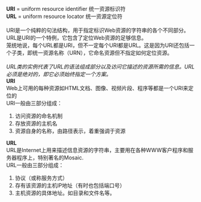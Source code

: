 **URI** = uniform resource identifier 统一资源标识符<br>
**URL** = uniform resource locator 统一资源定位符<br>
<br>
URI是一个纯粹的句法结构，用于指定标识Web资源的字符串的各个不同部分。URL是URI的一个特例，它包含了定位Web资源的足够信息。<br>
笼统地说，每个URL都是URI，但不一定每个URI都是URL。这是因为URI还包括一个子类，即统一资源名称（URN），它命名资源但不指定如何定位资源。<br>
<br>
*URL类的实例代表了URL的语法组成部分以及访问它描述的资源所需的信息。URL必须是绝对的，即它必须始终指定一个方案。*
<br>
**URI**<br>
Web上可用的每种资源如HTML文档、图像、视频片段、程序等都是一个URI来定位的<br>
URI一般由三部分组成：<br>
  1. 访问资源的命名机制
  2. 存放资源的主机名
  3. 资源自身的名称，由路径表示，着重强调于资源

**URL**<br>
URL是Internet上用来描述信息资源的字符串，主要用在各种WWW客户程序和服务器程序上，特别著名的Mosaic.<br>
URL一般由三部分组成：<br>
  1. 协议（或称服务方式）
  2. 存有该资源的主机IP地址（有时也包括端口号）
  3. 主机资源的具体地址。如目录和文件名等。


